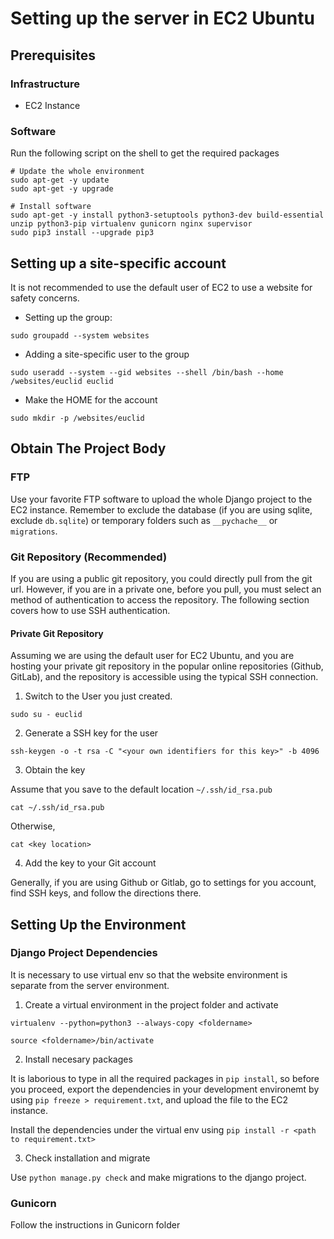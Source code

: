 # Setting up the server in EC2 Ubuntu


## Prerequisites

### Infrastructure

- EC2 Instance

### Software

Run the following script on the shell to get the required packages

```
# Update the whole environment
sudo apt-get -y update
sudo apt-get -y upgrade

# Install software
sudo apt-get -y install python3-setuptools python3-dev build-essential unzip python3-pip virtualenv gunicorn nginx supervisor
sudo pip3 install --upgrade pip3
```

## Setting up a site-specific account

It is not recommended to use the default user of EC2 to use a website for safety concerns. 

- Setting up the group: 

`sudo groupadd --system websites`

- Adding a site-specific user to the group

`sudo useradd --system --gid websites --shell /bin/bash --home /websites/euclid euclid`

- Make the HOME for the account

`sudo mkdir -p /websites/euclid`

## Obtain The Project Body

### FTP

Use your favorite FTP software to upload the whole Django project to the EC2 instance. Remember to exclude the database (if you are using sqlite, exclude `db.sqlite`) or temporary folders such as `__pychache__` or `migrations`.

### Git Repository (Recommended)

If you are using a public git repository, you could directly pull from the git url. However, if you are in a private one, before you pull, you must select an method of authentication to access the repository. The following section covers how to use SSH authentication.

#### Private Git Repository

Assuming we are using the default user for EC2 Ubuntu, and you are hosting your private git repository in the popular online repositories (Github, GitLab), and the repository is accessible using the typical SSH connection.

1. Switch to the User you just created.

`sudo su - euclid`

2. Generate a SSH key for the user

`ssh-keygen -o -t rsa -C "<your own identifiers for this key>" -b 4096`

3. Obtain the key

Assume that you save to the default location `~/.ssh/id_rsa.pub`

`cat ~/.ssh/id_rsa.pub`

Otherwise,

`cat <key location>`

4. Add the key to your Git account

Generally, if you are using Github or Gitlab, go to settings for you account, find SSH keys, and follow the directions there.

## Setting Up the Environment 

### Django Project Dependencies

It is necessary to use virtual env so that the website environment is separate from the server environment.

1. Create a virtual environment in the project folder and activate

`virtualenv --python=python3 --always-copy <foldername>`

`source <foldername>/bin/activate`

2. Install necesary packages

It is laborious to type in all the required packages in `pip install`, so before you proceed, export the dependencies in your development environemt by using `pip freeze > requirement.txt`, and upload the file to the EC2 instance. 

Install the dependencies under the virtual env using
`pip install -r <path to requirement.txt>`

3. Check installation and migrate

Use `python manage.py check` and make migrations to the django project.

### Gunicorn

Follow the instructions in Gunicorn folder